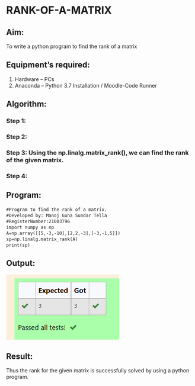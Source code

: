 # RANK-OF-A-MATRIX
## Aim:
To write a python program to find the rank of a matrix
## Equipment’s required:
1. 	Hardware – PCs
2. 	Anaconda – Python 3.7 Installation / Moodle-Code Runner
## Algorithm:
### Step 1: 
### Step 2: 
### Step 3: Using the np.linalg.matrix_rank(), we can find the rank of the given matrix.
### Step 4: 
## Program:
```
#Program to find the rank of a matrix.
#Developed by: Manoj Guna Sundar Tella
#RegisterNumber:21003796
import numpy as np
A=np.array([[5,-3,-10],[2,2,-3],[-3,-1,5]])
sp=np.linalg.matrix_rank(A)
print(sp)
```
## Output:
![OUTPUT](/IMAGE/image2.png)
## Result:
Thus the rank for the given matrix is successfully solved by  using a python program.

